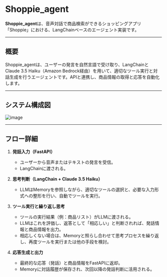 # Shoppie\_agent

**Shoppie\_agent**は、音声対話で商品検索ができるショッピングアプリ「Shoppie」における、LangChainベースのエージェント実装です。

---

## 概要

Shoppie\_agentは、ユーザーの発言を自然言語で受け取り、LangChainとClaude 3.5 Haiku（Amazon Bedrock経由）を用いて、適切なツール実行と対話生成を行うエージェントです。APIと連携し、商品情報の取得と応答を自動化します。

---

## システム構成図

![image](https://github.com/user-attachments/assets/e0ffa911-0e67-412b-b047-ceb8f2128548)



---

## フロー詳細

1. **発話入力（FastAPI）**

   * ユーザーから音声またはテキストの発言を受信。
   * LangChainに渡される。

2. **思考判断（LangChain + Claude 3.5 Haiku）**

   * LLMはMemoryを参照しながら、適切なツールの選択と、必要な入力形式への整形を行い、自動でツールを実行。

3. **ツール実行と繰り返し思考**

   * ツールの実行結果（例：商品リスト）がLLMに渡される。
   * LLMはこれを評価し、返答として「相応しい」と判断されれば、発話情報と商品情報を出力。
   * 相応しくない場合は、Memoryと照らし合わせて思考プロセスを繰り返し、再度ツールを実行または他の手段を検討。

4. **応答生成と出力**

   * 最終的な応答（発話）と商品情報をFastAPIに返却。
   * Memoryに対話履歴が保存され、次回以降の発話判断に活用される。
